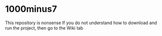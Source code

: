 # 1000minus7
 This repository is nonsense
 If you do not understand how to download and run the project, then go to the Wiki tab
